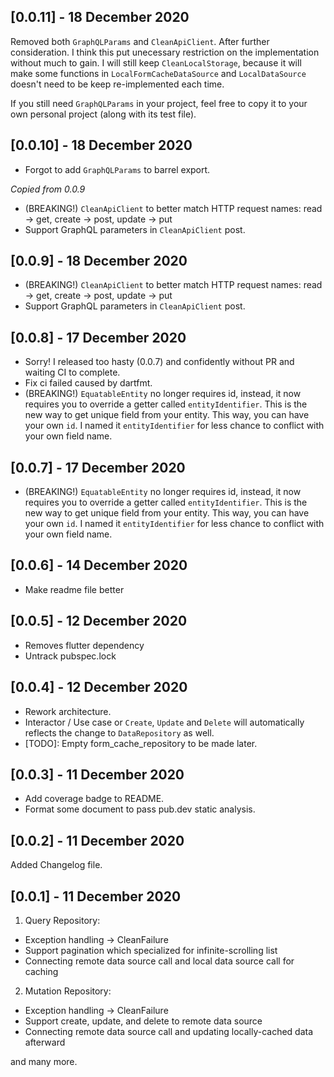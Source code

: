 ## [0.0.11] - 18 December 2020
Removed both `GraphQLParams` and `CleanApiClient`. After further consideration. I think this put unecessary restriction on the implementation without much to gain. I will still keep `CleanLocalStorage`, because it will make some functions in `LocalFormCacheDataSource` and `LocalDataSource` doesn't need to be keep re-implemented each time.

If you still need `GraphQLParams` in your project, feel free to copy it to your own personal project (along with its test file).

## [0.0.10] - 18 December 2020
- Forgot to add `GraphQLParams` to barrel export.

_Copied from 0.0.9_
- (BREAKING!) `CleanApiClient` to better match HTTP request names: read -> get, create -> post, update -> put
- Support GraphQL parameters in `CleanApiClient` post.

## [0.0.9] - 18 December 2020
- (BREAKING!) `CleanApiClient` to better match HTTP request names: read -> get, create -> post, update -> put
- Support GraphQL parameters in `CleanApiClient` post.

## [0.0.8] - 17 December 2020
- Sorry! I released too hasty (0.0.7) and confidently without PR and waiting CI to complete.
- Fix ci failed caused by dartfmt.
- (BREAKING!) `EquatableEntity` no longer requires id, instead, it now requires you to override a getter called `entityIdentifier`. This is the new way to get unique field from your entity. This way, you can have your own `id`. I named it `entityIdentifier` for less chance to conflict with your own field name.

## [0.0.7] - 17 December 2020
- (BREAKING!) `EquatableEntity` no longer requires id, instead, it now requires you to override a getter called `entityIdentifier`. This is the new way to get unique field from your entity. This way, you can have your own `id`. I named it `entityIdentifier` for less chance to conflict with your own field name.

## [0.0.6] - 14 December 2020
- Make readme file better

## [0.0.5] - 12 December 2020
- Removes flutter dependency
- Untrack pubspec.lock

## [0.0.4] - 12 December 2020
- Rework architecture.
- Interactor / Use case or `Create`, `Update` and `Delete` will automatically reflects the change to `DataRepository` as well.
- [TODO]: Empty form_cache_repository to be made later.

## [0.0.3] - 11 December 2020
- Add coverage badge to README.
- Format some document to pass pub.dev static analysis.

## [0.0.2] - 11 December 2020
Added Changelog file.

## [0.0.1] - 11 December 2020
1. Query Repository: 
  * Exception handling -> CleanFailure
  * Support pagination which specialized for infinite-scrolling list
  * Connecting remote data source call and local data source call for caching
2. Mutation Repository:
  * Exception handling -> CleanFailure
  * Support create, update, and delete to remote data source
  * Connecting remote data source call and updating locally-cached data afterward

and many more.